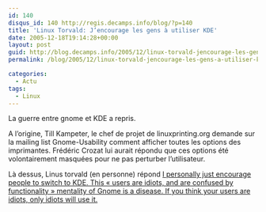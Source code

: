 ```yaml
---
id: 140
disqus_id: 140 http://regis.decamps.info/blog/?p=140
title: 'Linux Torvald: J’encourage les gens à utiliser KDE'
date: 2005-12-18T19:14:28+00:00
layout: post
guid: http://blog.decamps.info/2005/12/linux-torvald-jencourage-les-gens-a-utiliser-kde/
permalink: /blog/2005/12/linux-torvald-jencourage-les-gens-a-utiliser-kde/

categories:
  - Actu
tags:
  - Linux
---
```

La guerre entre gnome et KDE a repris.

A l’origine, Till Kampeter, le chef de projet de linuxprinting.org demande sur la mailing list Gnome-Usability comment afficher toutes les options des imprimantes. Frédéric Crozat lui aurait répondu que ces options été volontairement masquées pour ne pas perturber l’utilisateur.

Là dessus, Linus torvald (en personne) répond [I personally just encourage people to switch to KDE. This « users are idiots, and are confused by functionality » mentality of Gnome is a disease. If you think your users are idiots, only idiots will use it.](http://mail.gnome.org/archives/usability/2005-December/msg00021.html)
